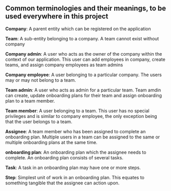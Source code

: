 ## Common terminologies and their meanings, to be used everywhere in this project

**Company**: A parent entity which can be registered on the application

**Team**: A sub-entity belonging to a company. A team cannot exist without company 

**Company admin**: A user who acts as the owner of the company within the context of our application. This user can add employees in company, create teams, and assign company employees as team admins

**Company employee**: A user belonging to a particular company. The users may or may not belong to a team.

**Team admin**: A user who acts as admin for a particular team. Team amdin can create, update onboarding plans for their team and assign onboarding plan to a team member.

**Team member**: A user belonging to a team. This user has no special privileges and is similar to company employee, the only exception being that the user belongs to a team.

**Assignee**: A team member who has been assigned to complete an onboarding plan. Multiple users in a team can be assigned to the same or multiple onboarding plans at the same time.

**onboarding plan**: An onboarding plan which the assignee needs to complete. An onboarding plan consists of several tasks.

**Task**: A task in an onboarding plan may have one or more steps.

**Step**: Simplest unit of work in an onboarding plan. This equates to something tangible that the assignee can action upon.

